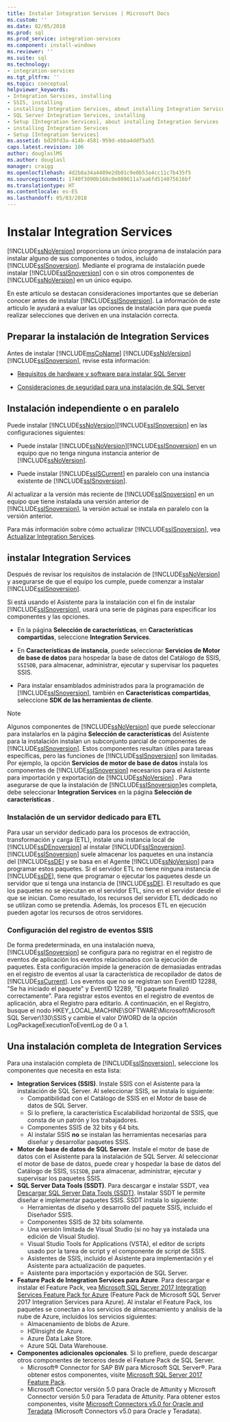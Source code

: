 ```yaml
---
title: Instalar Integration Services | Microsoft Docs
ms.custom: ''
ms.date: 02/05/2018
ms.prod: sql
ms.prod_service: integration-services
ms.component: install-windows
ms.reviewer: ''
ms.suite: sql
ms.technology:
- integration-services
ms.tgt_pltfrm: ''
ms.topic: conceptual
helpviewer_keywords:
- Integration Services, installing
- SSIS, installing
- installing Integration Services, about installing Integration Services
- SQL Server Integration Services, installing
- Setup [Integration Services], about installing Integration Services
- installing Integration Services
- Setup [Integration Services]
ms.assetid: bd20fd3a-414b-4581-959d-ebba4ddf5a55
caps.latest.revision: 106
author: douglaslMS
ms.author: douglasl
manager: craigg
ms.openlocfilehash: 4d2b8a34a4489e2db01c9e0b53a4cc11c7b435f5
ms.sourcegitcommit: 1740f3090b168c0e809611a7aa6fd514075616bf
ms.translationtype: HT
ms.contentlocale: es-ES
ms.lasthandoff: 05/03/2018
---
```

# <a name="install-integration-services"></a>Instalar Integration Services
  [!INCLUDE[ssNoVersion](../../includes/ssnoversion-md.md)] proporciona un único programa de instalación para instalar alguno de sus componentes o todos, incluido [!INCLUDE[ssISnoversion](../../includes/ssisnoversion-md.md)]. Mediante el programa de instalación puede instalar [!INCLUDE[ssISnoversion](../../includes/ssisnoversion-md.md)] con o sin otros componentes de [!INCLUDE[ssNoVersion](../../includes/ssnoversion-md.md)] en un único equipo.    
    
 En este artículo se destacan consideraciones importantes que se deberían conocer antes de instalar [!INCLUDE[ssISnoversion](../../includes/ssisnoversion-md.md)]. La información de este artículo le ayudará a evaluar las opciones de instalación para que pueda realizar selecciones que deriven en una instalación correcta.    
    
## <a name="preparing-to-install-integration-services"></a>Preparar la instalación de Integration Services    
 Antes de instalar [!INCLUDE[msCoName](../../includes/msconame-md.md)] [!INCLUDE[ssNoVersion](../../includes/ssnoversion-md.md)] [!INCLUDE[ssISnoversion](../../includes/ssisnoversion-md.md)], revise esta información:    
    
-   [Requisitos de hardware y software para instalar SQL Server](../../sql-server/install/hardware-and-software-requirements-for-installing-sql-server.md)    
    
-   [Consideraciones de seguridad para una instalación de SQL Server](../../sql-server/install/security-considerations-for-a-sql-server-installation.md)    
    
## <a name="installing-standalone-or-side-by-side"></a>Instalación independiente o en paralelo    
Puede instalar [!INCLUDE[ssNoVersion](../../includes/ssnoversion-md.md)][!INCLUDE[ssISnoversion](../../includes/ssisnoversion-md.md)] en las configuraciones siguientes:    
    
-   Puede instalar [!INCLUDE[ssNoVersion](../../includes/ssnoversion-md.md)][!INCLUDE[ssISnoversion](../../includes/ssisnoversion-md.md)] en un equipo que no tenga ninguna instancia anterior de [!INCLUDE[ssNoVersion](../../includes/ssnoversion-md.md)].    
    
-   Puede instalar [!INCLUDE[ssISCurrent](../../includes/ssiscurrent-md.md)] en paralelo con una instancia existente de [!INCLUDE[ssISnoversion](../../includes/ssisnoversion-md.md)].    
    
Al actualizar a la versión más reciente de [!INCLUDE[ssISnoversion](../../includes/ssisnoversion-md.md)] en un equipo que tiene instalada una versión anterior de [!INCLUDE[ssISnoversion](../../includes/ssisnoversion-md.md)], la versión actual se instala en paralelo con la versión anterior.    
    
Para más información sobre cómo actualizar [!INCLUDE[ssISnoversion](../../includes/ssisnoversion-md.md)], vea [Actualizar Integration Services](../../integration-services/install-windows/upgrade-integration-services.md).
    
## <a name="installing-integration-services"></a>instalar Integration Services    
 Después de revisar los requisitos de instalación de [!INCLUDE[ssNoVersion](../../includes/ssnoversion-md.md)] y asegurarse de que el equipo los cumple, puede comenzar a instalar [!INCLUDE[ssISnoversion](../../includes/ssisnoversion-md.md)].    
     
Si está usando el Asistente para la instalación con el fin de instalar [!INCLUDE[ssISnoversion](../../includes/ssisnoversion-md.md)], usará una serie de páginas para especificar los componentes y las opciones.

-   En la página **Selección de características**, en **Características compartidas**, seleccione **Integration Services**.

-   En **Características de instancia**, puede seleccionar **Servicios de Motor de base de datos** para hospedar la base de datos del Catálogo de SSIS, `SSISDB`, para almacenar, administrar, ejecutar y supervisar los paquetes SSIS.

-   Para instalar ensamblados administrados para la programación de [!INCLUDE[ssISnoversion](../../includes/ssisnoversion-md.md)], también en **Características compartidas**, seleccione **SDK de las herramientas de cliente**.

> [!NOTE]
> Algunos componentes de [!INCLUDE[ssNoVersion](../../includes/ssnoversion-md.md)] que puede seleccionar para instalarlos en la página **Selección de características** del Asistente para la instalación instalan un subconjunto parcial de componentes de [!INCLUDE[ssISnoversion](../../includes/ssisnoversion-md.md)]. Estos componentes resultan útiles para tareas específicas, pero las funciones de [!INCLUDE[ssISnoversion](../../includes/ssisnoversion-md.md)] son limitadas. Por ejemplo, la opción **Servicios de motor de base de datos** instala los componentes de [!INCLUDE[ssISnoversion](../../includes/ssisnoversion-md.md)] necesarios para el Asistente para importación y exportación de [!INCLUDE[ssNoVersion](../../includes/ssnoversion-md.md)] . Para asegurarse de que la instalación de [!INCLUDE[ssISnoversion](../../includes/ssisnoversion-md.md)]es completa, debe seleccionar **Integration Services** en la página **Selección de características** .

### <a name="installing-a-dedicated-server-for-etl"></a>Instalación de un servidor dedicado para ETL

Para usar un servidor dedicado para los procesos de extracción, transformación y carga (ETL), instale una instancia local de [!INCLUDE[ssDEnoversion](../../includes/ssdenoversion-md.md)] al instalar [!INCLUDE[ssISnoversion](../../includes/ssisnoversion-md.md)]. [!INCLUDE[ssISnoversion](../../includes/ssisnoversion-md.md)] suele almacenar los paquetes en una instancia del [!INCLUDE[ssDE](../../includes/ssde-md.md)] y se basa en el Agente [!INCLUDE[ssNoVersion](../../includes/ssnoversion-md.md)] para programar estos paquetes. Si el servidor ETL no tiene ninguna instancia de [!INCLUDE[ssDE](../../includes/ssde-md.md)], tiene que programar o ejecutar los paquetes desde un servidor que sí tenga una instancia de [!INCLUDE[ssDE](../../includes/ssde-md.md)]. El resultado es que los paquetes no se ejecutan en el servidor ETL, sino en el servidor desde el que se inician. Como resultado, los recursos del servidor ETL dedicado no se utilizan como se pretendía. Además, los procesos ETL en ejecución pueden agotar los recursos de otros servidores.

### <a name="configuring-ssis-event-logging"></a>Configuración del registro de eventos SSIS
    
De forma predeterminada, en una instalación nueva, [!INCLUDE[ssISnoversion](../../includes/ssisnoversion-md.md)] se configura para no registrar en el registro de eventos de aplicación los eventos relacionados con la ejecución de paquetes. Esta configuración impide la generación de demasiadas entradas en el registro de eventos al usar la característica de recopilador de datos de [!INCLUDE[ssCurrent](../../includes/sscurrent-md.md)]. Los eventos que no se registran son EventID 12288, "Se ha iniciado el paquete" y EventID 12289, "El paquete finalizó correctamente". Para registrar estos eventos en el registro de eventos de aplicación, abra el Registro para editarlo. A continuación, en el Registro, busque el nodo HKEY_LOCAL_MACHINE\SOFTWARE\Microsoft\Microsoft SQL Server\130\SSIS y cambie el valor DWORD de la opción LogPackageExecutionToEventLog de 0 a 1.    
    
## <a name="a-complete-installation-of-integration-services"></a>Una instalación completa de Integration Services

Para una instalación completa de [!INCLUDE[ssISnoversion](../../includes/ssisnoversion-md.md)], seleccione los componentes que necesita en esta lista:

-   **Integration Services (SSIS)**. Instale SSIS con el Asistente para la instalación de SQL Server. Al seleccionar SSIS, se instala lo siguiente:
    -   Compatibilidad con el Catálogo de SSIS en el Motor de base de datos de SQL Server.
    -   Si lo prefiere, la característica Escalabilidad horizontal de SSIS, que consta de un patrón y los trabajadores.
    -   Componentes SSIS de 32 bits y 64 bits.
    -   Al instalar SSIS **no** se instalan las herramientas necesarias para diseñar y desarrollar paquetes SSIS.
-   **Motor de base de datos de SQL Server**. Instale el motor de base de datos con el Asistente para la instalación de SQL Server. Al seleccionar el motor de base de datos, puede crear y hospedar la base de datos del Catálogo de SSIS, `SSISDB`, para almacenar, administrar, ejecutar y supervisar los paquetes SSIS.
-   **SQL Server Data Tools (SSDT)**. Para descargar e instalar SSDT, vea [Descargar SQL Server Data Tools (SSDT)](../../ssdt/download-sql-server-data-tools-ssdt.md). Instalar SSDT le permite diseñar e implementar paquetes SSIS. SSDT instala lo siguiente:
    -   Herramientas de diseño y desarrollo del paquete SSIS, incluido el Diseñador SSIS.
    -   Componentes SSIS de 32 bits solamente.
    -   Una versión limitada de Visual Studio (si no hay ya instalada una edición de Visual Studio).
    -   Visual Studio Tools for Applications (VSTA), el editor de scripts usado por la tarea de script y el componente de script de SSIS.
    -   Asistentes de SSIS, incluido el Asistente para implementación y el Asistente para actualización de paquetes.
    -   Asistente para importación y exportación de SQL Server.
-   **Feature Pack de Integration Services para Azure**. Para descargar e instalar el Feature Pack, vea [Microsoft SQL Server 2017 Integration Services Feature Pack for Azure](https://www.microsoft.com/download/details.aspx?id=54798) (Feature Pack de Microsoft SQL Server 2017 Integration Services para Azure). Al instalar el Feature Pack, los paquetes se conectan a los servicios de almacenamiento y análisis de la nube de Azure, incluidos los servicios siguientes:
    -   Almacenamiento de blobs de Azure.
    -   HDInsight de Azure.
    -   Azure Data Lake Store.
    -   Azure SQL Data Warehouse.
-   **Componentes adicionales opcionales**. Si lo prefiere, puede descargar otros componentes de terceros desde el Feature Pack de SQL Server.
    -   Microsoft® Connector for SAP BW para Microsoft SQL Server®. Para obtener estos componentes, visite [Microsoft SQL Server 2017 Feature Pack](https://www.microsoft.com/download/details.aspx?id=55992).
    -   Microsoft Conector versión 5.0 para Oracle de Attunity y Microsoft Connector versión 5.0 para Teradata de Attunity. Para obtener estos componentes, visite [Microsoft Connectors v5.0 for Oracle and Teradata](https://www.microsoft.com/download/details.aspx?id=55179) (Microsoft Connectors v5.0 para Oracle y Teradata).

